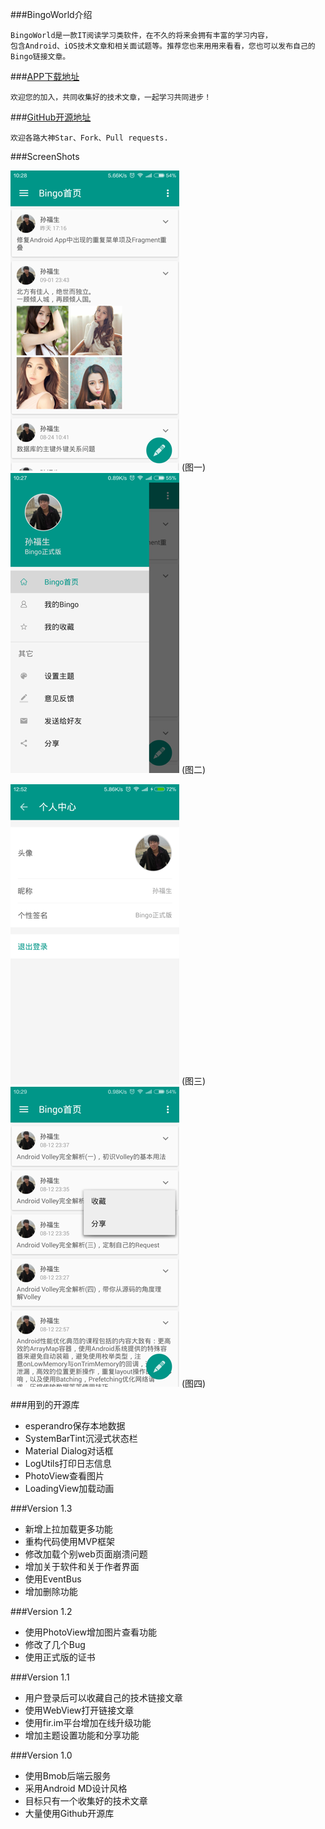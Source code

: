 
###BingoWorld介绍

	BingoWorld是一款IT阅读学习类软件，在不久的将来会拥有丰富的学习内容，
	包含Android、iOS技术文章和相关面试题等。推荐您也来用用来看看，您也可以发布自己的Bingo链接文章。

###[APP下载地址](https://fir.im/bingoworld)

	欢迎您的加入，共同收集好的技术文章，一起学习共同进步！
	
###[GitHub开源地址](https://github.com/sfsheng0322/Bingo)

	欢迎各路大神Star、Fork、Pull requests.

###ScreenShots

![](/screenshots/icon_bingo_1.png) (图一)
![](/screenshots/icon_bingo_2.png) (图二)

![](/screenshots/icon_bingo_3.png) (图三)
![](/screenshots/icon_bingo_4.png) (图四)

###用到的开源库

* esperandro保存本地数据
* SystemBarTint沉浸式状态栏
* Material Dialog对话框
* LogUtils打印日志信息
* PhotoView查看图片
* LoadingView加载动画

###Version 1.3

* 新增上拉加载更多功能
* 重构代码使用MVP框架
* 修改加载个别web页面崩溃问题
* 增加关于软件和关于作者界面
* 使用EventBus
* 增加删除功能

###Version 1.2

* 使用PhotoView增加图片查看功能
* 修改了几个Bug
* 使用正式版的证书

###Version 1.1

* 用户登录后可以收藏自己的技术链接文章
* 使用WebView打开链接文章
* 使用fir.im平台增加在线升级功能
* 增加主题设置功能和分享功能

###Version 1.0

* 使用Bmob后端云服务
* 采用Android MD设计风格
* 目标只有一个收集好的技术文章
* 大量使用Github开源库